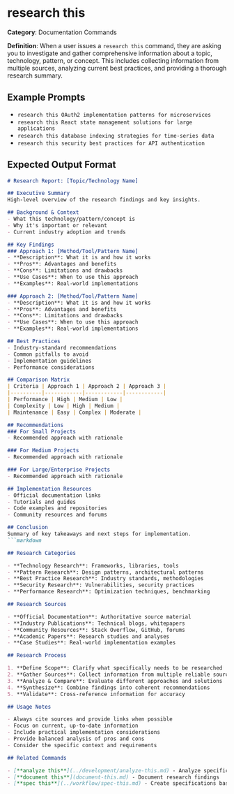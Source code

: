 # research this

**Category**: Documentation Commands

**Definition**: When a user issues a `research this` command, they are asking you to investigate and gather comprehensive
information about a topic, technology, pattern, or concept. This includes collecting information from multiple sources,
analyzing current best practices, and providing a thorough research summary.

## Example Prompts

- `research this OAuth2 implementation patterns for microservices`
- `research this React state management solutions for large applications`
- `research this database indexing strategies for time-series data`
- `research this security best practices for API authentication`

## Expected Output Format

```markdown
# Research Report: [Topic/Technology Name]

## Executive Summary
High-level overview of the research findings and key insights.

## Background & Context
- What this technology/pattern/concept is
- Why it's important or relevant
- Current industry adoption and trends

## Key Findings
### Approach 1: [Method/Tool/Pattern Name]
- **Description**: What it is and how it works
- **Pros**: Advantages and benefits
- **Cons**: Limitations and drawbacks
- **Use Cases**: When to use this approach
- **Examples**: Real-world implementations

### Approach 2: [Method/Tool/Pattern Name]
- **Description**: What it is and how it works
- **Pros**: Advantages and benefits
- **Cons**: Limitations and drawbacks
- **Use Cases**: When to use this approach
- **Examples**: Real-world implementations

## Best Practices
- Industry-standard recommendations
- Common pitfalls to avoid
- Implementation guidelines
- Performance considerations

## Comparison Matrix
| Criteria | Approach 1 | Approach 2 | Approach 3 |
|----------|------------|------------|------------|
| Performance | High | Medium | Low |
| Complexity | Low | High | Medium |
| Maintenance | Easy | Complex | Moderate |

## Recommendations
### For Small Projects
- Recommended approach with rationale

### For Medium Projects
- Recommended approach with rationale

### For Large/Enterprise Projects
- Recommended approach with rationale

## Implementation Resources
- Official documentation links
- Tutorials and guides
- Code examples and repositories
- Community resources and forums

## Conclusion
Summary of key takeaways and next steps for implementation.
```markdown

## Research Categories

- **Technology Research**: Frameworks, libraries, tools
- **Pattern Research**: Design patterns, architectural patterns
- **Best Practice Research**: Industry standards, methodologies
- **Security Research**: Vulnerabilities, security practices
- **Performance Research**: Optimization techniques, benchmarking

## Research Sources

- **Official Documentation**: Authoritative source material
- **Industry Publications**: Technical blogs, whitepapers
- **Community Resources**: Stack Overflow, GitHub, forums
- **Academic Papers**: Research studies and analyses
- **Case Studies**: Real-world implementation examples

## Research Process

1. **Define Scope**: Clarify what specifically needs to be researched
2. **Gather Sources**: Collect information from multiple reliable sources
3. **Analyze & Compare**: Evaluate different approaches and solutions
4. **Synthesize**: Combine findings into coherent recommendations
5. **Validate**: Cross-reference information for accuracy

## Usage Notes

- Always cite sources and provide links when possible
- Focus on current, up-to-date information
- Include practical implementation considerations
- Provide balanced analysis of pros and cons
- Consider the specific context and requirements

## Related Commands

- [**analyze this**](../development/analyze-this.md) - Analyze specific implementations
- [**document this**](document-this.md) - Document research findings
- [**spec this**](../workflow/spec-this.md) - Create specifications based on research

